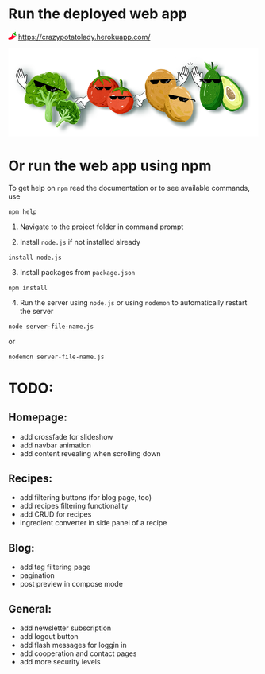 # Run the deployed web app

![hot-pepper](https://github.com/grubahilda/Crazy-Potato-Lady-website-v1/blob/master/public/images/favicon-16x16.png) https://crazypotatolady.herokuapp.com/

![veggies say hi](https://github.com/grubahilda/Crazy-Potato-Lady-website-v1/blob/master/public/images/forbidden-veggies-say-hi.png)

# Or run the web app using npm

To get help on `npm` read the documentation or to see available commands, use

```
npm help
```

1. Navigate to the project folder in command prompt

2. Install `node.js` if not installed already

```
install node.js
```

3. Install packages from `package.json`

```
npm install
```

4. Run the server using `node.js` or using `nodemon` to automatically restart the server

```
node server-file-name.js
```

or

```
nodemon server-file-name.js
```




# TODO:

## Homepage:
- add crossfade for slideshow
- add navbar animation
- add content revealing when scrolling down

## Recipes:
- add filtering buttons (for blog page, too)
- add recipes filtering functionality
- add CRUD for recipes
- ingredient converter in side panel of a recipe

## Blog:
- add tag filtering page
- pagination
- post preview in compose mode

## General:
- add newsletter subscription
- add logout button
- add flash messages for loggin in
- add cooperation and contact pages
- add more security levels
